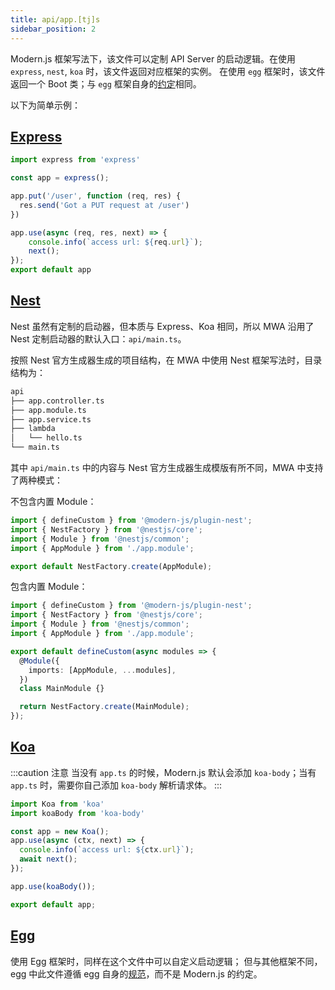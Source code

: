 ```yaml
---
title: api/app.[tj]s
sidebar_position: 2
---
```


Modern.js 框架写法下，该文件可以定制 API Server 的启动逻辑。在使用 `express`, `nest`, `koa` 时，该文件返回对应框架的实例。
在使用 `egg` 框架时，该文件返回一个 Boot 类；与 `egg` 框架自身的[约定](https://eggjs.org/zh-cn/basics/app-start.html)相同。

以下为简单示例：

## [Express](https://expressjs.com/)

```ts
import express from 'express'

const app = express();

app.put('/user', function (req, res) {
  res.send('Got a PUT request at /user')
})

app.use(async (req, res, next) => {
    console.info(`access url: ${req.url}`);
    next();
});
export default app
```

## [Nest](https://nestjs.com/)

Nest 虽然有定制的启动器，但本质与 Express、Koa 相同，所以 MWA 沿用了 Nest 定制启动器的默认入口：`api/main.ts`。

按照 Nest 官方生成器生成的项目结构，在 MWA 中使用 Nest 框架写法时，目录结构为：

```markdown
api
├── app.controller.ts
├── app.module.ts
├── app.service.ts
├── lambda
│   └── hello.ts
└── main.ts
```

其中 `api/main.ts` 中的内容与 Nest 官方生成器生成模版有所不同，MWA 中支持了两种模式：

不包含内置 Module：

```ts
import { defineCustom } from '@modern-js/plugin-nest';
import { NestFactory } from '@nestjs/core';
import { Module } from '@nestjs/common';
import { AppModule } from './app.module';

export default NestFactory.create(AppModule);
```

包含内置 Module：

```ts
import { defineCustom } from '@modern-js/plugin-nest';
import { NestFactory } from '@nestjs/core';
import { Module } from '@nestjs/common';
import { AppModule } from './app.module';

export default defineCustom(async modules => {
  @Module({
    imports: [AppModule, ...modules],
  })
  class MainModule {}

  return NestFactory.create(MainModule);
});
```

## [Koa](https://koajs.com/)

:::caution 注意
当没有 `app.ts` 的时候，Modern.js 默认会添加 `koa-body`；当有 `app.ts` 时，需要你自己添加 `koa-body` 解析请求体。
:::

```ts
import Koa from 'koa'
import koaBody from 'koa-body'

const app = new Koa();
app.use(async (ctx, next) => {
  console.info(`access url: ${ctx.url}`);
  await next();
});

app.use(koaBody());

export default app;
```

## [Egg](https://eggjs.org/)

使用 Egg 框架时，同样在这个文件中可以自定义启动逻辑；
但与其他框架不同，egg 中此文件遵循 egg 自身的[规范](https://eggjs.org/zh-cn/basics/app-start.html)，而不是 Modern.js 的约定。
